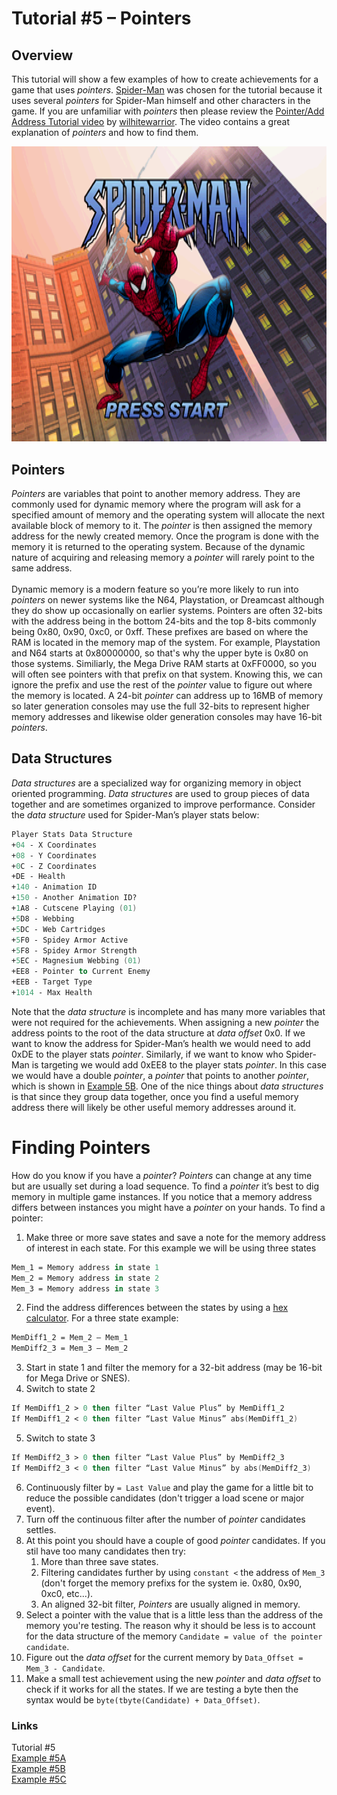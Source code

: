 # Tutorial #5 – Pointers
## Overview
This tutorial will show a few examples of how to create achievements for a game that uses *pointers*. [Spider-Man](https://retroachievements.org/game/11319) was chosen for the tutorial because it uses several *pointers* for Spider-Man himself and other characters in the game.  If you are unfamiliar with *pointers* then please review the [Pointer/Add Address Tutorial video](https://youtu.be/_gk0vYYlm-E) by [wilhitewarrior](https://retroachievements.org/user/wilhitewarrior). The video contains a great explanation of *pointers* and how to find them.<br>
 
![Spider-Man Title Screen](Spiderman_Title.png)
## Pointers
*Pointers* are variables that point to another memory address. They are commonly used for dynamic memory where the program will ask for a specified amount of memory and the operating system will allocate the next available block of memory to it.  The *pointer* is then assigned the memory address for the newly created memory.  Once the program is done with the memory it is returned to the operating system.  Because of the dynamic nature of acquiring and releasing memory a *pointer* will rarely point to the same address.<br>
<br>
Dynamic memory is a modern feature so you’re more likely to run into *pointers* on newer systems like the N64, Playstation, or Dreamcast although they do show up occasionally on earlier systems.  Pointers are often 32-bits with the address being in the bottom 24-bits and the top 8-bits commonly being 0x80, 0x90, 0xc0, or 0xff. These prefixes are based on where the RAM is located in the memory map of the system. For example, Playstation and N64 starts at 0x80000000, so that's why the upper byte is 0x80 on those systems. Similiarly, the Mega Drive RAM starts at 0xFF0000, so you will often see pointers with that prefix on that system.  Knowing this, we can ignore the prefix and use the rest of the *pointer* value to figure out where the memory is located.  A 24-bit *pointer* can address up to 16MB of memory so later generation consoles may use the full 32-bits to represent higher memory addresses and likewise older generation consoles may have 16-bit *pointers*.
## Data Structures
*Data structures* are a specialized way for organizing memory in object oriented programming. *Data structures* are used to group pieces of data together and are sometimes organized to improve performance.  Consider the *data structure* used for Spider-Man’s player stats below:
```fsharp
Player Stats Data Structure
+04 - X Coordinates
+08 - Y Coordinates
+0C - Z Coordinates
+DE - Health
+140 - Animation ID
+150 - Another Animation ID?
+1A8 - Cutscene Playing (01)
+5D8 - Webbing
+5DC - Web Cartridges
+5F0 - Spidey Armor Active
+5F8 - Spidey Armor Strength
+5EC - Magnesium Webbing (01)
+EE8 - Pointer to Current Enemy
+EEB - Target Type
+1014 - Max Health
```
Note that the *data structure* is incomplete and has many more variables that were not required for the achievements. When assigning a new *pointer* the address points to the root of the data structure at *data offset* 0x0.  If we want to know the address for Spider-Man’s health we would need to add 0xDE to the player stats *pointer*. Similarly, if we want to know who Spider-Man is targeting we would add 0xEE8 to the player stats *pointer*.  In this case we would have a double *pointer*, a *pointer* that points to another *pointer*, which is shown in [Example 5B](Example_5B.md).  One of the nice things about *data structures* is that since they group data together, once you find a useful memory address there will likely be other useful memory addresses around it.
# Finding Pointers
How do you know if you have a *pointer*? *Pointers* can change at any time but are usually set during a load sequence.  To find a *pointer* it’s best to dig memory in multiple game instances. If you notice that a memory address differs between instances you might have a *pointer* on your hands.  To find a pointer:
1.	Make three or more save states and save a note for the memory address of interest in each state.  For this example we will be using three states
```fsharp
Mem_1 = Memory address in state 1
Mem_2 = Memory address in state 2
Mem_3 = Memory address in state 3
```
2.	Find the address differences between the states by using a [hex calculator](https://www.calculator.net/hex-calculator.html).  For a three state example:
```fsharp
MemDiff1_2 = Mem_2 – Mem_1
MemDiff2_3 = Mem_3 – Mem_2
```
3.	Start in state 1 and filter the memory for a 32-bit address (may be 16-bit for Mega Drive or SNES).
4.	Switch to state 2 
```fsharp
If MemDiff1_2 > 0 then filter “Last Value Plus” by MemDiff1_2
If MemDiff1_2 < 0 then filter “Last Value Minus” abs(MemDiff1_2)
```
5.	Switch to state 3 
```fsharp
If MemDiff2_3 > 0 then filter “Last Value Plus” by MemDiff2_3
If MemDiff2_3 < 0 then filter “Last Value Minus” by abs(MemDiff2_3)
```
6.	Continuously filter by ```= Last Value``` and play the game for a little bit to reduce the possible candidates (don't trigger a load scene or major event).
7.	Turn off the continuous filter after the number of *pointer* candidates settles.
8.	At this point you should have a couple of good *pointer* candidates. If you stil have too many candidates then try:
    1.	More than three save states. 
    2.	Filtering candidates further by using ```constant <``` the address of ```Mem_3``` (don't forget the memory prefixs for the system ie. 0x80, 0x90, 0xc0, etc...).
    3.	An aligned 32-bit filter,  *Pointers* are usually aligned in memory.
9.	Select a pointer with the value that is a little less than the address of the memory you're testing.  The reason why it should be less is to account for the data structure of the memory ```Candidate = value of the pointer candidate```.
10.	Figure out the *data offset* for the current memory by ```Data_Offset = Mem_3 - Candidate```.
11.	Make a small test achievement using the new *pointer* and *data offset* to check if it works for all the states. If we are testing a byte then the syntax would be ```byte(tbyte(Candidate) + Data_Offset)```.

### Links
Tutorial #5<br>
[Example #5A](Example_5A.md)<br>
[Example #5B](Example_5B.md)<br>
[Example #5C](Example_5C.md)